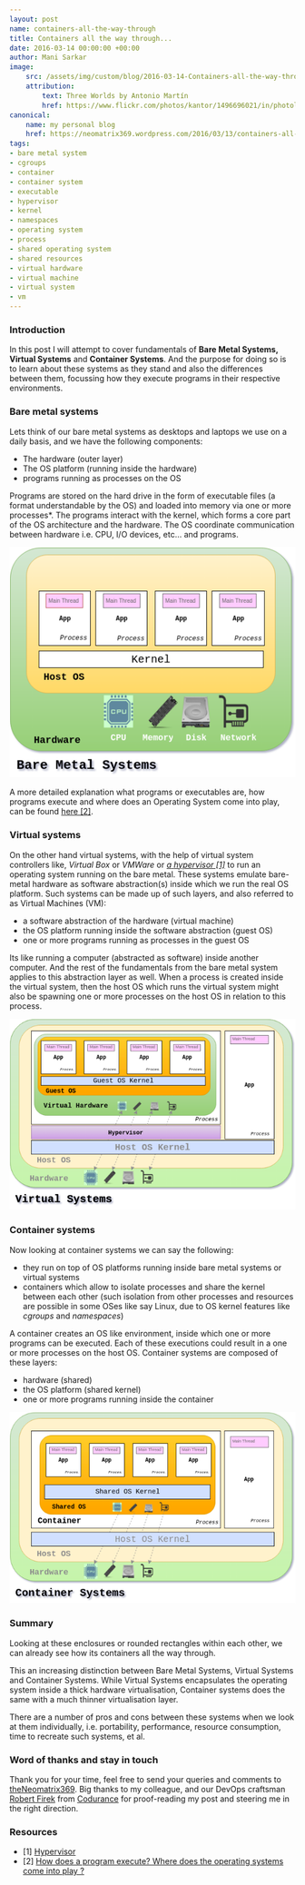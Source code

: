 ```yaml
---
layout: post
name: containers-all-the-way-through
title: Containers all the way through...
date: 2016-03-14 00:00:00 +00:00
author: Mani Sarkar
image:
    src: /assets/img/custom/blog/2016-03-14-Containers-all-the-way-through/cover-image.png
    attribution:
        text: Three Worlds by Antonio Martín
        href: https://www.flickr.com/photos/kantor/1496696021/in/photolist-3hfXzP-a87pjq-8QWboE-q9qo4E-rxeaKe-e4ptkx-nt5Wrg-oUBVJ-5Mw3mT-xFS8Ce-5Yvqna-p1qtN6-89uJwD-fq8cAT-7infm8-99Vgr9-fq7Dd6-Ccfjc-4XzbbF-myN1gx-fqnmC1-fqnzUs-rjbHB-94XmvH-76Y5De-8zeNK4-fqntzo-fqmNJ1-7TFSFX-fq8WG6-fqnjD3-fq7y9e-7CvEFX-7inRbY-7fgioS-7SGTT8-nSbooQ-772ZQA-ruRCgW-fq83QP-fq7DYM-fqngvq-7fVEdo-7redyP-8jidK7-7fRJgv-6gsSek-7fVDVd-9RLPEJ-edKCdV/
canonical:
    name: my personal blog
    href: https://neomatrix369.wordpress.com/2016/03/13/containers-all-the-way-through/
tags:
- bare metal system
- cgroups
- container
- container system
- executable
- hypervisor 
- kernel
- namespaces 
- operating system
- process 
- shared operating system
- shared resources
- virtual hardware
- virtual machine 
- virtual system
- vm
--- 
```


### **Introduction**

In this post I will attempt to cover fundamentals of **Bare Metal Systems,** **Virtual Systems** and **Container Systems**. And the purpose for doing so is to learn about these systems as they stand and also the differences between them, focussing how they execute programs in their respective environments.

### **Bare metal systems**

Lets think of our bare metal systems as desktops and laptops we use on a daily basis, and we have the following components:

*   The hardware (outer layer)
*   The OS platform (running inside the hardware)
*   programs running as processes on the OS

Programs are stored on the hard drive in the form of executable files (a format understandable by the OS) and loaded into memory via one or more processes*. The programs interact with the kernel, which forms a core part of the OS architecture and the hardware. The OS coordinate communication between hardware i.e. CPU, I/O devices, etc… and programs.

<center>
<img src="/assets/img/custom/blog/2016-03-14-containers-all-the-way-through/bare-metal-systems.png" alt="Bare Metal Systems" title="Bare Metal Systems" class="img img-responsive style-screengrab">
</center>

A more detailed explanation what programs or executables are, how programs execute and where does an Operating System come into play, can be found [here [2]](http://stackoverflow.com/questions/1599434/how-does-program-execute-where-does-the-operating-systems-come-into-play).

### **Virtual systems**

On the other hand virtual systems, with the help of virtual system controllers like, _Virtual Box_ or _VMWare_ or [_a_ _hypervisor [1]_](https://en.wikipedia.org/wiki/Hypervisor) to run an operating system running on the bare metal. These systems emulate bare-metal hardware as software abstraction(s) inside which we run the real OS platform. Such systems can be made up of such layers, and also referred to as Virtual Machines (VM):

*   a software abstraction of the hardware (virtual machine)
*   the OS platform running inside the software abstraction (guest OS)
*   one or more programs running as processes in the guest OS

Its like running a computer (abstracted as software) inside another computer. And the rest of the fundamentals from the bare metal system applies to this abstraction layer as well. When a process is created inside the virtual system, then the host OS which runs the virtual system might also be spawning one or more processes on the host OS in relation to this process.

<center>
<img src="/assets/img/custom/blog/2016-03-14-containers-all-the-way-through/virtual-systems.png" alt="Virtual Systems" title="Virtual Systems" class="img img-responsive style-screengrab">
</center>

### **Container systems**

Now looking at container systems we can say the following:

*   they run on top of OS platforms running inside bare metal systems or virtual systems
*   containers which allow to isolate processes and share the kernel between each other (such isolation from other processes and resources are possible in some OSes like say Linux, due to OS kernel features like _cgroups_ and _namespaces_)

A container creates an OS like environment, inside which one or more programs can be executed. Each of these executions could result in a one or more processes on the host OS. Container systems are composed of these layers:

*   hardware (shared)
*   the OS platform (shared kernel)
*   one or more programs running inside the container

<center>
<img src="/assets/img/custom/blog/2016-03-14-containers-all-the-way-through/container-systems.png" alt="Container Systems" title="Container Systems" class="img img-responsive style-screengrab">
</center>

### **Summary**

Looking at these enclosures or rounded rectangles within each other, we can already see how its containers all the way through.

This an increasing distinction between Bare Metal Systems, Virtual Systems and Container Systems. While Virtual Systems encapsulates the operating system inside a thick hardware virtualisation, Container systems does the same with a much thinner virtualisation layer.

There are a number of pros and cons between these systems when we look at them individually, i.e. portability, performance, resource consumption, time to recreate such systems, et al.

### **Word of thanks and stay in touch**

Thank you for your time, feel free to send your queries and comments to [theNeomatrix369](http://twitter.com/theNeomatrix369). Big thanks to my colleague, and our DevOps craftsman [Robert Firek](https://twitter.com/robertfirek) from [Codurance](http://codurance.com/aboutus/ourcompany/) for proof-reading my post and steering me in the right direction.

### **Resources**

* [1] [Hypervisor](https://en.wikipedia.org/wiki/Hypervisor)
* [2] [How does a program execute? Where does the operating systems come into play ?](http://stackoverflow.com/questions/1599434/how-does-program-execute-where-does-the-operating-systems-come-into-play)